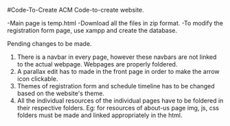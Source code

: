 #Code-To-Create
ACM Code-to-create website.

-Main page is temp.html
-Download all the files in zip format.
-To modify the registration form page, use xampp and create the database.

Pending changes to be made.
1. There is a navbar in every page, however these navbars are not linked to the actual webpage. Webpages are properly foldered.
2. A parallax edit has to made in the front page in order to make the arrow icon clickable.
3. Themes of registration form and schedule timeline has to be changed based on the website's theme.
4. All the individual resources of the individual pages have to be foldered in their respective folders.
  Eg: for resources of about-us page img, js, css folders must be made and linked appropriately in the html.
  
